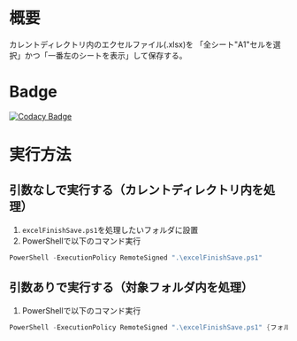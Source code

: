 # 概要

カレントディレクトリ内のエクセルファイル(.xlsx)を
「全シート"A1"セルを選択」かつ「一番左のシートを表示」して保存する。

# Badge

[![Codacy Badge](https://app.codacy.com/project/badge/Grade/9d7eb6134ff24e8f8b18a7c205bbe770)](https://www.codacy.com/gh/ishi720/excelFinishSave/dashboard?utm_source=github.com&amp;utm_medium=referral&amp;utm_content=ishi720/excelFinishSave&amp;utm_campaign=Badge_Grade)

# 実行方法

## 引数なしで実行する（カレントディレクトリ内を処理）

1. `excelFinishSave.ps1`を処理したいフォルダに設置
1. PowerShellで以下のコマンド実行

```ps1
PowerShell -ExecutionPolicy RemoteSigned ".\excelFinishSave.ps1"
```

## 引数ありで実行する（対象フォルダ内を処理）

1. PowerShellで以下のコマンド実行

```ps1
PowerShell -ExecutionPolicy RemoteSigned ".\excelFinishSave.ps1" {フォルダPATH}
```

